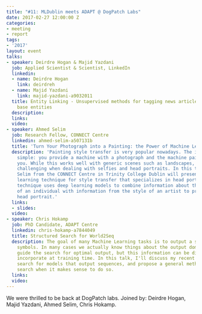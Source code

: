 ```yaml
---
title: "#11: MLDublin meets ADAPT @ DogPatch Labs"
date: 2017-02-27 12:00:00 Z
categories:
- meeting
- report
tags:
- '2017'
layout: event
talks:
- speaker: Deirdre Hogan & Majid Yazdani
  job: Applied Scientist & Scientist, LinkedIn
  linkedin:
  - name: Deirdre Hogan
    link: deirdreh
  - name: Majid Yazdani
    link: majid-yazdani-a9032011
  title: Entity Linking - Unsupervised methods for tagging news articles with knowledge
    base entities
  description:
  links:
  video:
- speaker: Ahmed Selim
  job: Research Fellow, CONNECT Centre
  linkedin: ahmed-selim-a507131b
  title: 'Turn Your Photograph into a Painting: the Power of Machine Learning'
  description: 'Painting style transfer is very popular nowadays. The idea is relatively
    simple: you provide a machine with a photograph and the machine paints it for
    you. While this works well with generic scenes such as landscapes, it is very
    challenging when dealing with selfies and head portraits. In this talk, Dr Ahmed
    Selim from the CONNECT Centre in Trinity College Dublin will present a machine
    learning technique for style transfer that specializes in head portraits. The
    technique uses deep learning models to combine information about the identity
    of an individual with information from the style of an artist to produce a faithful
    head portrait.'
  links:
  - slides:
  video:
- speaker: Chris Hokamp
  job: PhD Candidate, ADAPT Centre
  linkedin: chris-hokamp-a7844049
  title: Structured Search for World2Seq
  description: The goal of many Machine Learning tasks is to output a sequence of
    symbols. In many cases we actually know things about the output domain that could
    guide the search for optimal output, but this information can be difficult to
    incorporate at training time. In this talk, I'll discuss my recent work on structured
    search for models that output sequences, and propose a general method for constraining
    search when it makes sense to do so.
  links:
  video:
---
```


We were thrilled to be back at DogPatch labs.
Joined by: Deirdre Hogan, Majid Yazdani, Ahmed Selim, Chris Hokamp.

